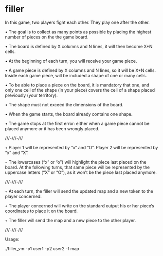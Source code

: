 # filler
In this game, two players fight each other. They play one after the other.

• The goal is to collect as many points as possible by placing the highest number of pieces on the the game board.

• The board is defined by X columns and N lines, it will then become X*N cells.

• At the beginning of each turn, you will receive your game piece.

• A game piece is defined by X columns and N lines, so it will be X*N cells. Inside each game piece, will be included a shape of one or many cells.

• To be able to place a piece on the board, it is mandatory that one, and only one cell of the shape (in your piece) covers the cell of a shape placed previously (your territory).

• The shape must not exceed the dimensions of the board.

• When the game starts, the board already contains one shape.

• The game stops at the first error: either when a game piece cannot be placed anymore or it has been wrongly placed.

///-///-///

◦ Player 1 will be represented by “o” and “O”. Player 2 will be represented by “x” and “X”.

◦ The lowercases (“x” or “o”) will highlight the piece last placed on the board. At the following turns, that same piece will be represented by the uppercase letters (“X” or “O”), as it won’t be the piece last placed anymore.

///-///-///

◦ At each turn, the filler will send the updated map and a new token to the player concerned.

◦ The player concerned will write on the standard output his or her piece’s coordinates to place it on the board.

◦ The filler will send the map and a new piece to the other player.

///-///-///

Usage:

./filler_vm -p1 user1 -p2 user2 -f map 
